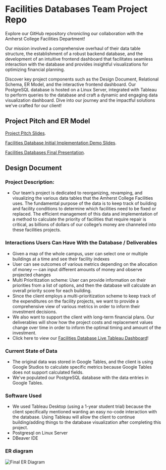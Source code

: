 
# Facilities Databases Team Project Repo
Explore our GitHub repository chronicling our collaboration with the Amherst College Facilities Department!

Our mission involved a comprehensive overhaul of their data table structure, the establishment of a robust backend database, and the development of an intuitive frontend dashboard that facilitates seamless interaction with the database and provides insightful visualizations for optimizing financial planning.

Discover key project components such as the Design Document, Relational Schema, ER Model, and the interactive frontend dashboard. Our PostgreSQL database is hosted on a Linux Server, integrated with Tableau to perform queries to the database and craft a dynamic and engaging data visualization dashboard. Dive into our journey and the impactful solutions we've crafted for our client!

## Project Pitch and ER Model
[Project Pitch Slides](https://docs.google.com/presentation/d/1uM_XFWHimjOV0EHYIpQDjH7le_znanKHSNq5ak9fCNw/edit?usp=sharing).

[Facilities Database Initial Implementation Demo Slides](https://docs.google.com/presentation/d/1XreUjOO2BN4-sQKvC1YgGshVC-X9np3Vn5hc5A8KC3M/edit?usp=sharing).

[Facilities Databases Final Presentation](https://docs.google.com/presentation/d/1xGqApQV4roMEiT7FdtBrJUmot1QlNXUo3Blfq9OOeKE/edit?usp=sharing).

## Design Document

### Project Description:
- Our team’s project is dedicated to reorganizing, revamping, and visualizing the various data tables that the Amherst College Facilities uses. The fundamental purpose of the data is to keep track of building and facility conditions to determine which facilities need to be fixed or replaced. The efficient management of this data and implementation of a method to calculate the priority of facilities that require repair is critical, as billions of dollars of our college’s money are channeled into these facilities projects.

### Interactions Users Can Have With the Database / Deliverables
- Given a map of the whole campus, user can select one or multiple buildings at a time and see their facility indexes
- User can see outcomes of various metrics depending on the allocation of money — can input different amounts of money and observe projected changes   
- Multi Prioritization scheme: User can provide information on their priorities from a list of options, and then the database will calculate an overall priority score for each building.
- Since the client employs a multi-prioritization scheme to keep track of the expenditures on the facility projects, we want to provide a comprehensive view of various metrics in order to inform their investment decisions.
- We also want to support the client with long-term financial plans. Our deliverables will show how the project costs and replacement values change over time in order to inform the optimal timing and amount of the investment.
- Click here to view our [Facilities Database Live Tableau Dashboard]([https://public.tableau.com/app/profile/angelica.kim1227/viz/FacilityDatabase/Story1?publish=yes](https://public.tableau.com/app/profile/angelica.kim1227/viz/Facilities_DB/Story1?publish=yes))!

### Current State of Data
- The original data was stored in Google Tables, and the client is using Google Studios to calculate specific metrics because Google Tables does not support calculated fields.
- We've populated our PostgreSQL database with the data entries in Google Tables.
    
### Software Used
- We used Tableau Desktop (using a 1-year student trial) because the client specifically mentioned wanting an easy no-code interaction with the database. Using Tableau will allow the client to continue building/adding things to the database visualization after completing this project.
- Postgresql on Linux Server
- DBeaver IDE
    
### ER diagram
![Final ER Diagram](https://github.com/Bomi-Mia-Jung/Facilities_Databases_Team_Project_Repo/assets/77511489/a879fd35-6928-4d2b-a5de-750f1d803010)

